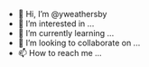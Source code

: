 - 👋 Hi, I’m @yweathersby
- 👀 I’m interested in ...
- 🌱 I’m currently learning ...
- 💞️ I’m looking to collaborate on ...
- 📫 How to reach me ...

<!---
yweathersby/yweathersby is a ✨ special ✨ repository because its `README.md` (this file) appears on your GitHub profile.
You can click the Preview link to take a look at your changes.
--->
